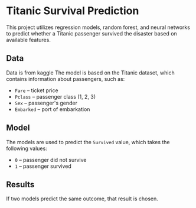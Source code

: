 # Titanic Survival Prediction

This project utilizes regression models, random forest, and neural networks to predict whether a Titanic passenger survived the disaster based on available features.

## Data
Data is from kaggle
The model is based on the Titanic dataset, which contains information about passengers, such as:
- `Fare` – ticket price
- `Pclass` – passenger class (1, 2, 3)
- `Sex` – passenger's gender
- `Embarked` – port of embarkation

## Model
The models are used to predict the `Survived` value, which takes the following values:
- `0` – passenger did not survive
- `1` – passenger survived

## Results
If two models predict the same outcome, that result is chosen.

